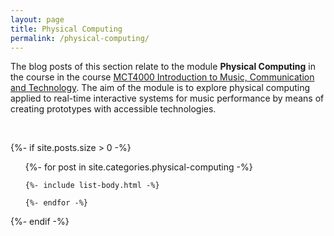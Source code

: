 ```yaml
---
layout: page
title: Physical Computing
permalink: /physical-computing/
---
```


The blog posts of this section relate to the module **Physical Computing** in the course in the course [MCT4000 Introduction to Music, Communication and Technology](https://www.ntnu.edu/studies/courses/MCT4000). The aim of the module is to explore physical computing applied to real-time interactive systems for music performance by means of creating prototypes with accessible technologies.

<br />

{%- if site.posts.size > 0 -%}

  <!-- <h2 class="post-list-heading">{{ page.list_title | default: "Posts" }}</h2> -->
  <ul class="post-list">
    {%- for post in site.categories.physical-computing -%}

    {%- include list-body.html -%}

    {%- endfor -%}

  </ul>
  {%- endif -%}
